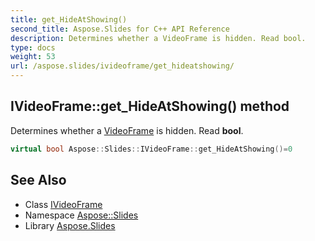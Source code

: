 ```yaml
---
title: get_HideAtShowing()
second_title: Aspose.Slides for C++ API Reference
description: Determines whether a VideoFrame is hidden. Read bool.
type: docs
weight: 53
url: /aspose.slides/ivideoframe/get_hideatshowing/
---
```

## IVideoFrame::get_HideAtShowing() method


Determines whether a [VideoFrame](../../videoframe/) is hidden. Read **bool**.

```cpp
virtual bool Aspose::Slides::IVideoFrame::get_HideAtShowing()=0
```

## See Also

* Class [IVideoFrame](../)
* Namespace [Aspose::Slides](../../)
* Library [Aspose.Slides](../../../)